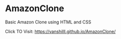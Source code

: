 # AmazonClone

Basic Amazon Clone using HTML and CSS

Click TO Visit: https://vanshilll.github.io/AmazonClone/
